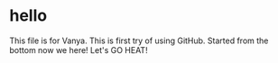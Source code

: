 # hello
This file is for Vanya.
This is first try of using GitHub. Started from the bottom now we here! Let's GO HEAT!
